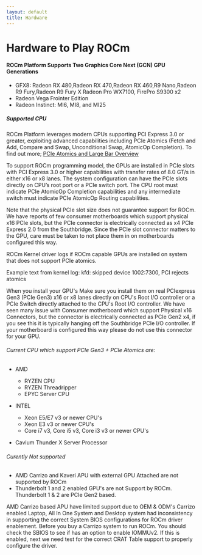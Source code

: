 ```yaml
---
layout: default
title: Hardware
---
```


# Hardware to Play ROCm


#### ROCm Platform Supports Two Graphics Core Next (GCN) GPU Generations

* GFX8: Radeon RX 480,Radeon RX 470,Radeon RX 460,R9 Nano,Radeon R9 Fury,Radeon R9 Fury X Radeon Pro WX7100, FirePro S9300 x2
* Radeon Vega Frointer Edition
* Radeon Instinct: MI6, MI8, and MI25 

##### Supported CPU

ROCm Platform leverages modern CPUs supporting PCI Express 3.0 or greater, exploiting advanced capabilities including PCIe Atomics (Fetch and Add, Compare and Swap, Unconditional Swap, AtomicOp Completion). To find out more; [PCIe Atomics and Large Bar Overview](/ROCmPCIeFeatures.md)
 
To support ROCm programming model, the GPUs are installed in PCIe slots with PCI Express 3.0 or higher capabilities with transfer rates of 8.0 GT/s in either x16 or x8 lanes. The system configuration can have the PCIe slots directly on CPU’s root port or a PCIe switch port. The CPU root must indicate PCIe AtomicOp Completion capabilities and any intermediate switch must indicate PCIe AtomicOp Routing capabilities.
 
Note that the physical PCIe slot size does not guarantee support for ROCm. We have reports of few consumer motherboards which support physical x16 PCIe slots, but the PCIe connector is electrically connected as x4 PCIe Express 2.0 from the Southbridge. Since the PCIe slot connector matters to the GPU, care must be taken to not place them in on motherboards configured this way.
 
ROCm Kernel driver logs if ROCm capable GPUs are installed on system that does not support PCIe atomics. 

Example text from kernel log:
kfd: skipped device 1002:7300, PCI rejects atomics
 

When you install your GPU's Make sure you install them on real PCIexpress Gen3 (PCIe Gen3) x16 or x8 lanes directly on CPU's Root I/O controller or a PCIe Switch directly attached to the CPU's Root I/O controller. We have seen many issue with Consumer motherboard which support Physical x16 Connectors, but the connector is electrically connected as PCIe Gen2 x4, if you see this it is typically hanging off the Southbridge PCIe I/O controller. If your motherboard is configured this way please do not use this connector for your GPU.

###### Current CPU which support PCIe Gen3 + PCIe Atomics are: 

* AMD
  * RYZEN CPU
  * RYZEN Threadripper
  * EPYC Server CPU 

* INTEL 
  * Xeon E5/E7 v3 or newer CPU's 
  * Xeon E3 v3 or newer CPU's
  * Core i7 v3, Core i5 v3, Core i3 v3 or newer CPU's  
  
 * Cavium Thunder X Server Processor </li>

###### Curently Not supported 
* AMD Carrizo and Kaveri APU with external GPU Attached are not supported by ROCm 
* Thunderbolt 1 and 2 enabled GPU's are not Support by ROCm.  Thunderbolt 1 &amp; 2 are PCIe Gen2 based.

AMD Carrizo based APU have limited support due to OEM &amp; ODM's Carrizo enabled Laptop, All In One System and Desktop system had inconsistency in supporting the correct System BIOS configurations for ROCm driver enablement. Before you buy a Carrizo system to run ROCm.  You should check the SBIOS to see if has an option to enable IOMMUv2. If this is enabled, next we need test for the correct CRAT Table support to properly configure the driver.  

